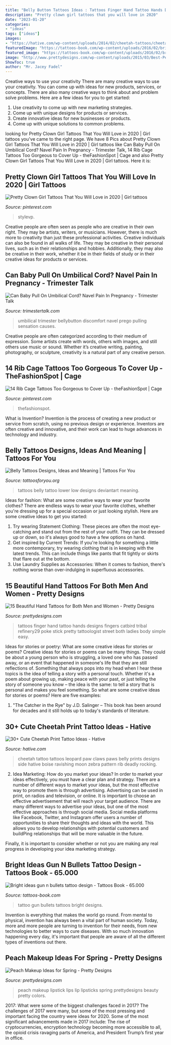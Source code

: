 ```yaml
---
title: "Belly Button Tattoos Ideas : Tattoos Finger Hand Tattoo Hands Designs Fingers Catbird Tribal Refinery29 Poke Stick Pretty Tattoologist Street Both Ladies Body Simple Easy"
description: "Pretty clown girl tattoos that you will love in 2020"
date: "2023-01-20"
categories:
- "ideas"
tags: ["ideas"]
images:
- "https://hative.com/wp-content/uploads/2014/02/cheetah-tattoos/cheetah-print-paws-belly-22.jpg"
featuredImage: "https://tattoos-book.com/wp-content/uploads/2016/02/bright-ideas-gun-n-bullets-tattoo-design.jpg"
featured_image: "https://tattoos-book.com/wp-content/uploads/2016/02/bright-ideas-gun-n-bullets-tattoo-design.jpg"
image: "http://www.prettydesigns.com/wp-content/uploads/2015/03/Best-Peach-Lips.jpg"
ShowToc: true
author: "Mr. Jacey Fadel"
---
```



Creative ways to use your creativity
There are many creative ways to use your creativity. You can come up with ideas for new products, services, or concepts. There are also many creative ways to think about and problem solve problems. Here are a few ideas for you to get started:
1) Use creativity to come up with new marketing strategies.
2) Come up with unique designs for products or services.
3) Create innovative ideas for new businesses or products.
4) Come up with unique solutions to common problems.

	

		
looking for Pretty Clown Girl Tattoos That You Will Love in 2020 | Girl tattoos you've came to the right page. We have 8 Pics about Pretty Clown Girl Tattoos That You Will Love in 2020 | Girl tattoos like Can Baby Pull On Umbilical Cord? Navel Pain In Pregnancy - Trimester Talk, 14 Rib Cage Tattoos Too Gorgeous to Cover Up - theFashionSpot | Cage and also Pretty Clown Girl Tattoos That You Will Love in 2020 | Girl tattoos. Here it is:
		
    
## Pretty Clown Girl Tattoos That You Will Love In 2020 | Girl Tattoos

<img loading=lazy src="https://i.pinimg.com/736x/ea/55/23/ea5523106161df7e7e2951ec256b51c9.jpg" onerror="this.onerror=null;this.src='https://tse3.mm.bing.net/th?id=OIP.JA1JeHsytijC6U-uWr6yrgHaJ_&amp;pid=15.1';" alt="Pretty Clown Girl Tattoos That You Will Love in 2020 | Girl tattoos">

_Source: pinterest.com_

>stylevp. 

	

Creative people are often seen as people who are creative in their own right. They may be artists, writers, or musicians. However, there is much more to creativity than just these professional activities. Creative individuals can also be found in all walks of life. They may be creative in their personal lives, such as in their relationships and hobbies. Additionally, they may also be creative in their work, whether it be in their fields of study or in their creative ideas for products or services.

    
## Can Baby Pull On Umbilical Cord? Navel Pain In Pregnancy - Trimester Talk

<img loading=lazy src="https://trimestertalk.com/wp-content/uploads/2014/08/bellybutton.png" onerror="this.onerror=null;this.src='https://tse1.mm.bing.net/th?id=OIP.XYY7XocCGKaTCStXTqVhVgHaIN&amp;pid=15.1';" alt="Can Baby Pull On Umbilical Cord? Navel Pain In Pregnancy - Trimester Talk">

_Source: trimestertalk.com_

>umbilical trimester bellybutton discomfort navel prego pulling sensation causes. 

	

Creative people are often categorized according to their medium of expression. Some artists create with words, others with images, and still others use music or sound. Whether it’s creative writing, painting, photography, or sculpture, creativity is a natural part of any creative person.

    
## 14 Rib Cage Tattoos Too Gorgeous To Cover Up - TheFashionSpot | Cage

<img loading=lazy src="https://i.pinimg.com/736x/83/f2/29/83f2291f0a7fcbdfefd31ee46d115e1a.jpg" onerror="this.onerror=null;this.src='https://tse3.mm.bing.net/th?id=OIP.jUMK0S5DpeaS6grJk-rI5QHaHW&amp;pid=15.1';" alt="14 Rib Cage Tattoos Too Gorgeous to Cover Up - theFashionSpot | Cage">

_Source: pinterest.com_

>thefashionspot. 

	

What is Invention?
Invention is the process of creating a new product or service from scratch, using no previous design or experience. Inventors are often creative and innovative, and their work can lead to huge advances in technology and industry.

    
## Belly Tattoos Designs, Ideas And Meaning | Tattoos For You

<img loading=lazy src="https://www.tattoosforyou.org/wp-content/uploads/2016/05/Low-Belly-Tattoos.jpg" onerror="this.onerror=null;this.src='https://tse3.mm.bing.net/th?id=OIP.b4b1ghu9eRnAFZlAl911-gHaFj&amp;pid=15.1';" alt="Belly Tattoos Designs, Ideas and Meaning | Tattoos For You">

_Source: tattoosforyou.org_

>tattoos belly tattoo lower low designs deviantart meaning. 

	

Ideas for fashion: What are some creative ways to wear your favorite clothes?
There are endless ways to wear your favorite clothes, whether you're dressing up for a special occasion or just looking stylish. Here are some creative ideas to get you started: 
1. Try wearing Statement Clothing: These pieces are often the most eye-catching and stand out from the rest of your outfit. They can be dressed up or down, so it's always good to have a few options on hand. 
2. Get inspired by Current Trends: If you're looking for something a little more contemporary, try wearing clothing that is in keeping with the latest trends. This can include things like pants that fit tightly or skirts that flare out at the bottom. 
3. Use Laundry Supplies as Accessories: When it comes to fashion, there's nothing worse than over-indulging in superfluous accessories.

    
## 15 Beautiful Hand Tattoos For Both Men And Women - Pretty Designs

<img loading=lazy src="http://www.prettydesigns.com/wp-content/uploads/2014/10/Finger-Tattoo.jpg" onerror="this.onerror=null;this.src='https://tse1.mm.bing.net/th?id=OIP.hRBuzJP9u-5SZM1gWwNoNgAAAA&amp;pid=15.1';" alt="15 Beautiful Hand Tattoos for Both Men and Women - Pretty Designs">

_Source: prettydesigns.com_

>tattoos finger hand tattoo hands designs fingers catbird tribal refinery29 poke stick pretty tattoologist street both ladies body simple easy. 

	

Ideas for stories or poetry: What are some creative ideas for stories or poems?
Creative ideas for stories or poems can be many things. They could be about a young person who is struggling, a loved one who has passed away, or an event that happened in someone's life that they are still reflections of. Something that always pops into my head when I hear these topics is the idea of telling a story with a personal touch. Whether it's a poem about growing up, making peace with your past, or just telling the story of someone you know – the idea is the same: to tell a story that is personal and makes you feel something. So what are some creative ideas for stories or poems? Here are five examples: 
1. "The Catcher in the Rye" by J.D. Salinger – This book has been around for decades and it still holds up to today's standards of literature.

    
## 30+ Cute Cheetah Print Tattoo Ideas - Hative

<img loading=lazy src="https://hative.com/wp-content/uploads/2014/02/cheetah-tattoos/cheetah-print-paws-belly-22.jpg" onerror="this.onerror=null;this.src='https://tse1.mm.bing.net/th?id=OIP.fl6yPpZwTNaMoKvnb3-6KAHaHO&amp;pid=15.1';" alt="30+ Cute Cheetah Print Tattoo Ideas - Hative">

_Source: hative.com_

>cheetah tattoo tattoos leopard paw claws paws belly prints designs side hative boise ravishing moon zebra pattern rib deadly rocking. 

	

2. Idea Marketing: How do you market your ideas?
In order to market your ideas effectively, you must have a clear plan and strategy. There are a number of different ways to market your ideas, but the most effective way to promote them is through advertising. Advertising can be used in print, on radios and television, or online. It is important to choose an effective advertisement that will reach your target audience.
There are many different ways to advertise your ideas, but one of the most effective approaches is through social media. Social media platforms like Facebook, Twitter, and Instagram offer users a number of opportunities to share their thoughts and ideas with the world. This allows you to develop relationships with potential customers and buildPing relationships that will be more valuable in the future.

Finally, it is important to consider whether or not you are making any real progress in developing your idea marketing strategy.

    
## Bright Ideas Gun N Bullets Tattoo Design - Tattoos Book - 65.000

<img loading=lazy src="https://tattoos-book.com/wp-content/uploads/2016/02/bright-ideas-gun-n-bullets-tattoo-design.jpg" onerror="this.onerror=null;this.src='https://tse3.mm.bing.net/th?id=OIP.WvhxPc-ikZhFe_d1-LvRcwHaFj&amp;pid=15.1';" alt="Bright ideas gun n bullets tattoo design - Tattoos Book - 65.000">

_Source: tattoos-book.com_

>tattoo gun bullets tattoos bright designs. 

	

Invention is everything that makes the world go round. From mental to physical, invention has always been a vital part of human society. Today, more and more people are turning to invention for their needs, from new technologies to better ways to cure diseases. With so much innovation happening every day, it's important that people are aware of all the different types of inventions out there.

    
## Peach Makeup Ideas For Spring - Pretty Designs

<img loading=lazy src="http://www.prettydesigns.com/wp-content/uploads/2015/03/Best-Peach-Lips.jpg" onerror="this.onerror=null;this.src='https://tse3.mm.bing.net/th?id=OIP.t4MOCHF86EoSOLGD6jzbLQHaMJ&amp;pid=15.1';" alt="Peach Makeup Ideas for Spring - Pretty Designs">

_Source: prettydesigns.com_

>peach makeup lipstick lips lip lipsticks spring prettydesigns beauty pretty colors. 

	

2017: What were some of the biggest challenges faced in 2017?
The challenges of 2017 were many, but some of the most pressing and important facing the country were ideas for 2020. Some of the most significant advancements made in 2017 include: The rise of cryptocurrencies, encryption technology becoming more accessible to all, the opioid crisis ravaging parts of America, and President Trump’s first year in office.

